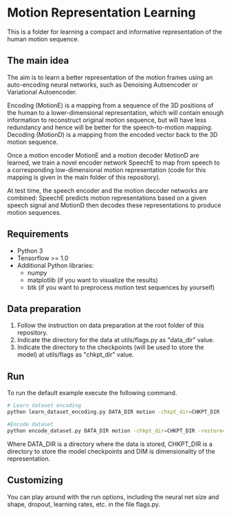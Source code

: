 # Motion Representation Learning

This is a folder for learning a compact and informative representation of the human motion sequence.

## The main idea
The aim is to learn a better representation of the motion frames using an auto-encoding neural networks, such as Denoising Autoencoder or Variational Autoencoder.

Encoding (MotionE) is a mapping from a sequence of the 3D positions of the human to a lower-dimensional representation, which will contain enough information to reconstruct original motion sequence, but will have less redundancy and hence will be better for the speech-to-motion mapping.
Decoding (MotionD) is a mapping from the encoded vector back to the 3D motion sequence.

Once a motion encoder MotionE and a motion decoder MotionD are learned, we train a novel encoder network SpeechE to map from speech to a corresponding low-dimensional motion representation (code for this mapping is given in the main folder of this repository).

At test time, the speech encoder and the motion decoder networks are combined: SpeechE predicts motion representations based on a given speech signal and MotionD then decodes these representations to produce motion sequences.

## Requirements
- Python 3
- Tensorflow >= 1.0
- Additional Python libraries:
  - numpy
  - matplotlib (if you want to visualize the results)
  - btk (if you want to preprocess motion test sequences by yourself)

## Data preparation

1. Follow the instruction on data preparation at the root folder of this repository.
2. Indicate the directory for the data at utils/flags.py as "data_dir" value.
3. Indicate the directory to the checkpoints (will be used to store the model) at utils/flags as "chkpt_dir" value.

## Run
To run the default example execute the following command. 

```bash
# Learn dataset encoding
python learn_dataset_encoding.py DATA_DIR motion -chkpt_dir=CHKPT_DIR -layer1_width=DIM

#Encode dataset
python encode_dataset.py DATA_DIR motion -chkpt_dir=CHKPT_DIR -restore=True -pretrain=False -layer1_width=DIM
```

Where DATA_DIR is a directory where the data is stored, CHKPT_DIR is a directory to store the model checkpoints and DIM is dimensionality of the representation.


## Customizing
You can play around with the run options, including the neural net size and shape, dropout, learning rates, etc. in the file flags.py.
